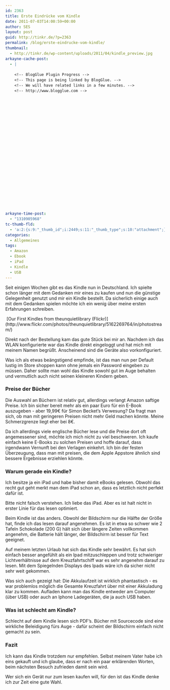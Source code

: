 ```yaml
---
id: 2363
title: Erste Eindrücke vom Kindle
date: 2011-07-03T14:00:59+00:00
author: SES
layout: post
guid: http://tinkr.de/?p=2363
permalink: /blog/erste-eindrucke-vom-kindle/
thumbnail:
  - http://tinkr.de/wp-content/uploads/2011/04/kindle_preview.jpg
arkayne-cache-post:
  - |

    <!-- BlogGlue Plugin Progress -->
    <!-- This page is being linked by BlogGlue. -->
    <!-- We will have related links in a few minutes. -->
    <!-- http://www.blogglue.com -->






















arkayne-time-post:
  - "1310905968"
tc-thumb-fld:
  - 'a:2:{s:9:"_thumb_id";i:2449;s:11:"_thumb_type";s:10:"attachment";}'
categories:
  - Allgemeines
tags:
  - Amazon
  - Ebook
  - iPad
  - Kindle
  - USB
---
```

Seit einigen Wochen gibt es das Kindle nun in Deutschland. Ich spielte schon länger mit dem Gedanken mir eines zu kaufen und nun die günstige Gelegenheit genutzt und mir ein Kindle bestellt. Da sicherlich einige auch mit dem Gedanken spielen möchte ich ein wenig über meine ersten Erfahrungen schreiben.

<img loading="lazy" src="/assets/2011/04/kindle_normal.jpg" alt="" title="kindle_normal"    srcset="/assets/2011/04/kindle_normal.jpg 606w, /assets/2011/04/kindle_normal-240x180.jpg 240w" sizes="(max-width: 606px) 100vw, 606px" />
[Our First Kindles from theunquietlibrary (Flickr)](http://www.flickr.com/photos/theunquietlibrary/5162269764/in/photostream/)

Direkt nach der Bestellung kam das gute Stück bei mir an. Nachdem ich das WLAN konfigurierte war das Kindle direkt eingeloggt und hat mich mit meinem Namen begrüßt. Anscheinend sind die Geräte also vorkonfiguriert.

Was ich als etwas beängstigend empfinde, ist das man nun per Default lustig im Store shoppen kann ohne jemals ein Password eingeben zu müssen. Daher sollte man wohl das Kindle sowohl gut im Auge behalten und vermutlich auch nicht seinen kleineren Kindern geben.

### Preise der Bücher

Die Auswahl an Büchern ist relativ gut, allerdings verlangt Amazon saftige Preise. Ich bin sicher bereit mehr als ein paar Euro für ein E-Book auszugeben - aber 19,99€ für Simon Becket&#8217;s Verwesung? Da fragt man sich, ob man mit geringeren Preisen nicht mehr Geld machen könnte. Meine Schmerzgrenze liegt eher bei 8€.

Da ich allerdings viele englische Bücher lese und die Preise dort oft angemessener sind, möchte ich mich nicht zu viel beschweren. Ich kaufe einfach keine E-Books zu solchen Preisen und hoffe darauf, dass irgendwann Vernunft bei den Verlagen einkehrt. Ich bin der festen Überzeugung, dass man mit preisen, die dem Apple Appstore ähnlich sind bessere Ergebnisse erziehlen könnte.

### Warum gerade ein Kindle?

Ich besitze ja ein iPad und habe bisher damit eBooks gelesen. Obwohl das recht gut geht merkt man dem iPad schon an, dass es letztlich nicht perfekt dafür ist.

Bitte nicht falsch verstehen. Ich liebe das iPad. Aber es ist halt nicht in erster Linie für das lesen optimiert.

Beim Kindle ist das anders. Obwohl der Bildschirm nur die Hälfte der Größe hat, finde ich das lesen darauf angenehmen. Es ist in etwa so schwer wie 2 Tafeln Schokolade (200 G) hält sich über längere Zeiten vollkommen angenehm, die Batterie hält länger, der Bildschirm ist besser für Text geeignet.

Auf meinem letzten Urlaub hat sich das Kindle sehr bewährt. Es hat sich einfach besser angefühlt als ein Ipad mitzuschleppen und trotz schwieriger Lichtverhältnisse auf dem Kreuzfahrtschiff war es sehr angenehm darauf zu lesen. Mit dem Spiegelnden Displays des Ipads wäre ich da sicher nicht sehr weit gekommen.

Was sich auch gezeigt hat: Die Akkulaufzeit ist wirklich phantastisch - es war problemlos möglich die Gesamte Kreuzfahrt über mit einer Akkuladung klar zu kommen. Aufladen kann man das Kindle entweder am Computer (über USB) oder auch an Iphone Ladegeräten, die ja auch USB haben.

### Was ist schlecht am Kindle?

Schlecht auf dem Kindle lesen sich PDF&#8217;s. Bücher mit Sourcecode sind eine wirkliche Beleidigung fürs Auge - dafür scheint der Bildschirm einfach nicht gemacht zu sein.

### Fazit

Ich kann das Kindle trotzdem nur empfehlen. Selbst meinem Vater habe ich eins gekauft und ich glaube, dass er nach ein paar erklärenden Worten, beim nächsten Besuch zufrieden damit sein wird.

Wer sich ein Gerät nur zum lesen kaufen will, für den ist das Kindle denke ich zur Zeit eine gute Wahl.
